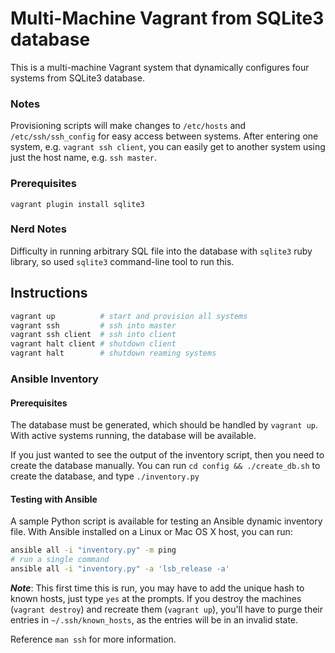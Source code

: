 # **Multi-Machine Vagrant from SQLite3 database**

This is a multi-machine Vagrant system that dynamically configures four systems from SQLite3 database.  

### **Notes**

Provisioning scripts will make changes to `/etc/hosts` and `/etc/ssh/ssh_config` for easy access between systems.  After entering one system, e.g. `vagrant ssh client`, you can easily get to another system using just the host name, e.g. `ssh master`.

### **Prerequisites**

```
vagrant plugin install sqlite3
```

### **Nerd Notes**

Difficulty in running arbitrary SQL file into the database with `sqlite3` ruby library, so used `sqlite3` command-line tool to run this.

## **Instructions**

```bash
vagrant up          # start and provision all systems
vagrant ssh         # ssh into master
vagrant ssh client  # ssh into client
vagrant halt client # shutdown client
vagrant halt        # shutdown reaming systems
```

### **Ansible Inventory**

#### **Prerequisites**

The database must be generated, which should be handled by `vagrant up`.  With active systems running, the database will be available.  

If you just wanted to see the output of the inventory script, then you need to create the database manually.  You can run `cd config && ./create_db.sh` to create the database, and type `./inventory.py`

#### **Testing with Ansible**

A sample Python script is available for testing an Ansible dynamic inventory file.  With Ansible installed on a Linux or Mac OS X host, you can run:

```bash
ansible all -i "inventory.py" -m ping
# run a single command
ansible all -i "inventory.py" -a 'lsb_release -a'
```

***Note***: This first time this is run, you may have to add the unique hash to known hosts, just type `yes` at the prompts.  If you destroy the machines (`vagrant destroy`) and recreate them (`vagrant up`), you'll have to purge their entries in `~/.ssh/known_hosts`, as the entries will be in an invalid state.  

Reference `man ssh` for more information.
